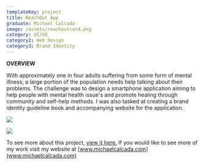 ```yaml
---
templateKey: project
title: ReachOut App
graduate: Michael Calcada
image: /assets/reachoutcard.png
category: UI/UX
category2: Web Design
category3: Brand Identity
---
```

**OVERVIEW**

With approximately one in four adults suffering from some form of mental illness, a large portion of the population needs help talking about their problems. The challenge was to design a smartphone application aiming to help people with mental health issue's and promote healing through community and self-help methods. I was also tasked at creating a brand identity guideline book and accompanying website for the application.

![](/assets/calcada_reachoutap.png)

![](/assets/calcada_website.png)

To see more about this project, [view it here.](http://www.michaelcalcada.com/reachout.html) If you would like to see more of my work visit my website at [www.michaelcalcada.com](www.michaelcalcada.com)
